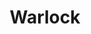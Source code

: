 ---
title: Warlock
summary: "Best deal ever. Take *Spellbinding* feat, a metaphysical debt, and a mark of your contract."
bookHidden: True
---